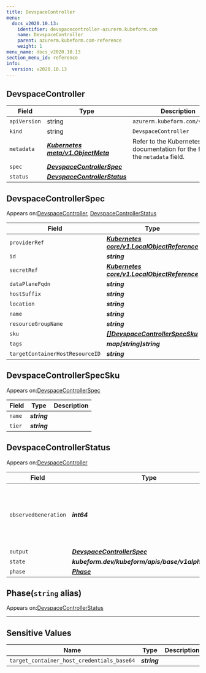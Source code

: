 ```yaml
---
title: DevspaceController
menu:
  docs_v2020.10.13:
    identifier: devspacecontroller-azurerm.kubeform.com
    name: DevspaceController
    parent: azurerm.kubeform.com-reference
    weight: 1
menu_name: docs_v2020.10.13
section_menu_id: reference
info:
  version: v2020.10.13
---
```


## DevspaceController
| Field | Type | Description |
| ------ | ----- | ----------- |
| `apiVersion` | string | `azurerm.kubeform.com/v1alpha1` |
|    `kind` | string | `DevspaceController` |
| `metadata` | ***[Kubernetes meta/v1.ObjectMeta](https://kubernetes.io/docs/reference/generated/kubernetes-api/v1.13/#objectmeta-v1-meta)***|Refer to the Kubernetes API documentation for the fields of the `metadata` field.|
| `spec` | ***[DevspaceControllerSpec](#devspacecontrollerspec)***||
| `status` | ***[DevspaceControllerStatus](#devspacecontrollerstatus)***||
## DevspaceControllerSpec

Appears on:[DevspaceController](#devspacecontroller), [DevspaceControllerStatus](#devspacecontrollerstatus)

| Field | Type | Description |
| ------ | ----- | ----------- |
| `providerRef` | ***[Kubernetes core/v1.LocalObjectReference](https://kubernetes.io/docs/reference/generated/kubernetes-api/v1.13/#localobjectreference-v1-core)***||
| `id` | ***string***||
| `secretRef` | ***[Kubernetes core/v1.LocalObjectReference](https://kubernetes.io/docs/reference/generated/kubernetes-api/v1.13/#localobjectreference-v1-core)***||
| `dataPlaneFqdn` | ***string***| ***(Optional)*** |
| `hostSuffix` | ***string***||
| `location` | ***string***||
| `name` | ***string***||
| `resourceGroupName` | ***string***||
| `sku` | ***[[]DevspaceControllerSpecSku](#devspacecontrollerspecsku)***||
| `tags` | ***map[string]string***| ***(Optional)*** |
| `targetContainerHostResourceID` | ***string***||
## DevspaceControllerSpecSku

Appears on:[DevspaceControllerSpec](#devspacecontrollerspec)

| Field | Type | Description |
| ------ | ----- | ----------- |
| `name` | ***string***||
| `tier` | ***string***||
## DevspaceControllerStatus

Appears on:[DevspaceController](#devspacecontroller)

| Field | Type | Description |
| ------ | ----- | ----------- |
| `observedGeneration` | ***int64***| ***(Optional)*** Resource generation, which is updated on mutation by the API Server.|
| `output` | ***[DevspaceControllerSpec](#devspacecontrollerspec)***| ***(Optional)*** |
| `state` | ***kubeform.dev/kubeform/apis/base/v1alpha1.State***| ***(Optional)*** |
| `phase` | ***[Phase](#phase)***| ***(Optional)*** |
## Phase(`string` alias)

Appears on:[DevspaceControllerStatus](#devspacecontrollerstatus)

---
## Sensitive Values
| Name | Type | Description |
|------|------|-------------|
| `target_container_host_credentials_base64` | ***string*** ||
